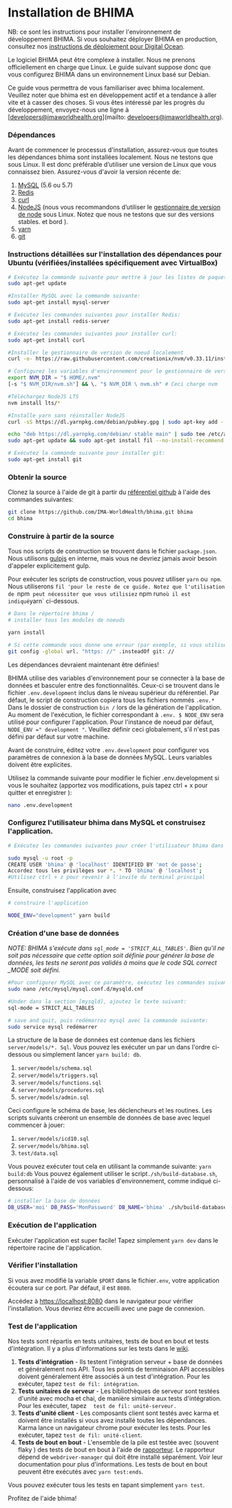 # Installation de BHIMA

NB: ce sont les instructions pour installer l'environnement de développement BHIMA. Si vous souhaitez déployer BHIMA en production, consultez nos [instructions de déploiement pour Digital Ocean](../getting-started/deploying-digital-ocean.md).

Le logiciel BHIMA peut être complexe à installer. Nous ne prenons officiellement en charge que Linux. Le guide suivant suppose donc que vous configurez BHIMA dans un environnement Linux basé sur Debian.

Ce guide vous permettra de vous familiariser avec bhima localement. Veuillez noter que bhima est en développement actif et a tendance à aller vite et à casser des choses. Si vous êtes intéressé par les progrès du développement, envoyez-nous une ligne à [developers@imaworldhealth.org](mailto: developers@imaworldhealth.org).

### Dépendances

Avant de commencer le processus d'installation, assurez-vous que toutes les dépendances bhima sont installées localement. Nous ne testons que sous Linux. Il est donc préférable d’utiliser une version de Linux que vous connaissez bien. Assurez-vous d'avoir la version récente de:

1. [MySQL](http://dev.mysql.com/downloads/) \(5.6 ou 5.7\)
2. [Redis](https://redis.io)
3. [curl](https://curl.haxx.se/)
4. [NodeJS](https://nodejs.org/en/) \(nous vous recommandons d’utiliser le [gestionnaire de version de node](https://github.com/creationix/nvm) sous Linux. Notez que nous ne testons que sur des versions stables. et bord \).
5. [yarn](https://yarnpkg.com)
6. [git](https://git-scm.com/downloads)

### Instructions détaillées sur l'installation des dépendances pour Ubuntu \(vérifiées/installées spécifiquement avec VirtualBox\)

```bash
# Exécutez la commande suivante pour mettre à jour les listes de paquets:
sudo apt-get update

#Installer MySQL avec la commande suivante:
sudo apt-get install mysql-server

# Exécutez les commandes suivantes pour installer Redis:
sudo apt-get install redis-server

# Exécutez les commandes suivantes pour installer curl:
sudo apt-get install curl

#Installer le gestionnaire de version de noeud localement
curl -o- https://raw.githubusercontent.com/creationix/nvm/v0.33.11/install.sh | frapper

# Configurez les variables d'environnement pour le gestionnaire de version de noeud
export NVM_DIR = "$ HOME/.nvm"
[-s "$ NVM_DIR/nvm.sh"] && \. "$ NVM_DIR \ nvm.sh" # Ceci charge nvm

#Téléchargez NodeJS LTS
nvm install lts/*

#Installe yarn sans réinstaller NodeJS
curl -sS https://dl.yarnpkg.com/debian/pubkey.gpg | sudo apt-key add -

echo "deb https://dl.yarnpkg.com/debian/ stable main" | sudo tee /etc/apt/sources.list.d/yarn.list
sudo apt-get update && sudo apt-get install fil --no-install-recommend

# Exécutez la commande suivante pour installer git:
sudo apt-get install git
```

### Obtenir la source

Clonez la source à l'aide de git à partir du [référentiel github](https://github.com/IMA-WorldHealth/bhima) à l'aide des commandes suivantes:

```bash
git clone https://github.com/IMA-WorldHealth/bhima.git bhima
cd bhima
```

### Construire à partir de la source

Tous nos scripts de construction se trouvent dans le fichier `package.json`. Nous utilisons [gulpjs](http://www.gulpjs.com) en interne, mais vous ne devriez jamais avoir besoin d'appeler explicitement gulp.

Pour exécuter les scripts de construction, vous pouvez utiliser `yarn` ou` npm`. Nous utiliserons `fil 'pour le reste de ce guide. Notez que l'utilisation de `npm` peut nécessiter que vous utilisiez` npm run` où il est indiqué `yarn` ci-dessous.

```bash
# Dans le répertoire bhima /
# installer tous les modules de noeuds

yarn install

# Si cette commande vous donne une erreur (par exemple, si vous utilisez Parallels), essayez d’exécuter la commande suivante:
git config -global url. "https: //" .insteadOf git: //
```

Les dépendances devraient maintenant être définies!

BHIMA utilise des variables d'environnement pour se connecter à la base de données et basculer entre des fonctionnalités. Ceux-ci se trouvent dans le fichier `.env.development` inclus dans le niveau supérieur du référentiel. Par défaut, le script de construction copiera tous les fichiers nommés `.env.*` Dans le dossier de construction `bin /` lors de la génération de l'application. Au moment de l'exécution, le fichier correspondant à `.env. $ NODE_ENV` sera utilisé pour configurer l'application. Pour l'instance de noeud par défaut, `NODE_ENV =" development "`. Veuillez définir ceci globalement, s'il n'est pas défini par défaut sur votre machine.

Avant de construire, éditez votre `.env.development` pour configurer vos paramètres de connexion à la base de données MySQL. Leurs variables doivent être explicites.

Utilisez la commande suivante pour modifier le fichier .env.development si vous le souhaitez \(apportez vos modifications, puis tapez ctrl + x pour quitter et enregistrer \):

```bash
nano .env.development
```

### Configurez l'utilisateur bhima dans MySQL et construisez l'application.

```bash
# Exécutez les commandes suivantes pour créer l'utilisateur bhima dans MySQL afin qu'il puisse construire la base de données (assurez-vous que l'utilisateur et #password correspondent tous les deux à ce que vous avez défini dans le fichier .env.development):

sudo mysql -u root -p
CREATE USER 'bhima' @ 'localhost' IDENTIFIED BY 'mot de passe';
Accordez tous les privilèges sur *. * TO 'bhima' @ 'localhost';
#Utilisez ctrl + z pour revenir à l'invite du terminal principal
```

Ensuite, construisez l'application avec

```bash
# construire l'application

NODE_ENV="development" yarn build
```

### Création d'une base de données

_NOTE: BHIMA s'exécute dans _`sql_mode = 'STRICT_ALL_TABLES'`_. Bien qu'il ne soit pas nécessaire que cette option soit définie pour générer la base de données, les tests ne seront pas validés à moins que le code SQL correct \_MODE soit défini._

```bash
#Pour configurer MySQL avec ce paramètre, exécutez les commandes suivantes:
sudo nano /etc/mysql/mysql.conf.d/mysqld.cnf

#Under dans la section [mysqld], ajoutez le texte suivant:
sql-mode = STRICT_ALL_TABLES

# save and quit, puis redémarrez mysql avec la commande suivante:
sudo service mysql redémarrer
```

La structure de la base de données est contenue dans les fichiers `server/models/*. Sql`. Vous pouvez les exécuter un par un dans l'ordre ci-dessous ou simplement lancer `yarn build: db`.

1. `server/models/schema.sql`
2. `server/models/triggers.sql`
3. `server/models/functions.sql`
4. `server/models/procedures.sql`
5. `server/models/admin.sql`

Ceci configure le schéma de base, les déclencheurs et les routines. Les scripts suivants créeront un ensemble de données de base avec lequel commencer à jouer:

1. `server/models/icd10.sql`
2. `server/models/bhima.sql`
3. `test/data.sql`

Vous pouvez exécuter tout cela en utilisant la commande suivante: `yarn build:db` Vous pouvez également utiliser le script`./sh/build-database.sh`, personnalisé à l'aide de vos variables d'environnement, comme indiqué ci-dessous:

```bash
# installer la base de données
DB_USER='moi' DB_PASS='MonPassword' DB_NAME='bhima' ./sh/build-database.sh
```

### Exécution de l'application

Exécuter l'application est super facile! Tapez simplement `yarn dev` dans le répertoire racine de l'application.

### Vérifier l'installation

Si vous avez modifié la variable `$PORT` dans le fichier`.env`, votre application écoutera sur ce port. Par défaut, il est `8080`.

Accédez à [https://localhost:8080](https://localhost:8080) dans le navigateur pour vérifier l'installation. Vous devriez être accueilli avec une page de connexion.

### Test de l'application

Nos tests sont répartis en tests unitaires, tests de bout en bout et tests d'intégration. Il y a plus d'informations sur les tests dans le [wiki](https://github.com/IMA-WorldHealth/bhima/wiki).

1. **Tests d'intégration** - Ils testent l'intégration serveur + base de données et généralement nos API. Tous les points de terminaison API accessibles doivent généralement être associés à un test d'intégration. Pour les exécuter, tapez `test de fil: intégration`.
2. **Tests unitaires de serveur** - Les bibliothèques de serveur sont testées d'unité avec mocha et chai, de manière similaire aux tests d'intégration. Pour les exécuter, tapez
   `test de fil: unité-serveur.`
3. **Tests d'unité client** - Les composants client sont testés avec karma et doivent être installés si vous avez installé toutes les dépendances. Karma lance un navigateur chrome pour exécuter les tests. Pour les exécuter, tapez `test de fil: unité-client`.
4. **Tests de bout en bout** - L'ensemble de la pile est testée avec \(souvent flaky \) des tests de bout en bout à l'aide de [rapporteur](https://github.com/IMA-WorldHealth/bhima/blob/master/docs/protractortest.org). Le rapporteur dépend de `webdriver-manager` qui doit être installé séparément. Voir leur documentation pour plus d'informations. Les tests de bout en bout peuvent être exécutés avec `yarn test:ends`.

Vous pouvez exécuter tous les tests en tapant simplement `yarn test`.

Profitez de l'aide bhima!

